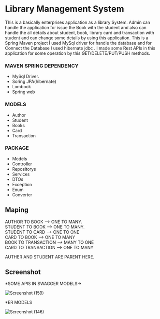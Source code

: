 # Library Management System
 This is a basically enterprises application as a library System. Admin can handle the application for issue 
 the Book with the student and also can handle the all details about student, book, library card and transaction with student and can change some details by using this application.
 This is a Spring Maven project I used MySql driver for handle the database and for Connect the Database I used 
 hibernate jdbc . I made some Rest APIs in this application for some operation by this GET/DELETE/PUT/PUSH methods.


### MAVEN SPRING DEPENDENCY
* MySql Driver.
* Soring JPA(hibernate)
* Lombook
* Spring web

### MODELS
* Author
* Student
* Books
* Card
* Transaction
### PACKAGE
* Models
* Controller
* Repositorys
* Services
* DTOs
* Exception
* Enum
* Converter

## Maping
AUTHOR TO BOOK --> ONE TO MANY.    
STUDENT TO BOOK -->  ONE TO MANY.   
STUDENT TO CARD --> ONE TO ONE   
CARD TO BOOK    --> ONE TO MANY   
BOOK TO TRANSACTION --> MANY TO ONE  
CARD TO TRANSACTION --> ONE TO MANY  

AUTHER AND STUDENT ARE PARENT HERE.



## Screenshot  

*SOME APIS IN SWAGGER MODELS->

![Screenshot (159)](https://user-images.githubusercontent.com/106426358/231953485-a07b8341-3787-4220-bd79-08d558defdec.png)


*ER MODELS

![Screenshot (146)](https://user-images.githubusercontent.com/106426358/231953548-4b019b54-6d33-4f4a-bdf0-49ec6b4372b4.png)
